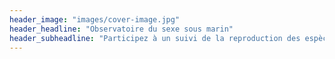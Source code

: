 ```yaml
---
header_image: "images/cover-image.jpg"
header_headline: "Observatoire du sexe sous marin"
header_subheadline: "Participez à un suivi de la reproduction des espèces marines !"
---
```

